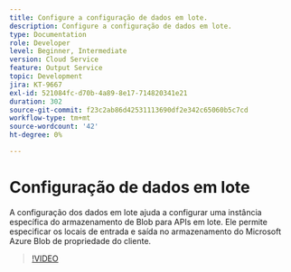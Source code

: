 ```yaml
---
title: Configure a configuração de dados em lote.
description: Configure a configuração de dados em lote.
type: Documentation
role: Developer
level: Beginner, Intermediate
version: Cloud Service
feature: Output Service
topic: Development
jira: KT-9667
exl-id: 521084fc-d70b-4a89-8e17-714820341e21
duration: 302
source-git-commit: f23c2ab86d42531113690df2e342c65060b5c7cd
workflow-type: tm+mt
source-wordcount: '42'
ht-degree: 0%

---
```


# Configuração de dados em lote

A configuração dos dados em lote ajuda a configurar uma instância específica do armazenamento de Blob para APIs em lote. Ele permite especificar os locais de entrada e saída no armazenamento do Microsoft Azure Blob de propriedade do cliente.

>[!VIDEO](https://video.tv.adobe.com/v/340128?quality=12&learn=on)
